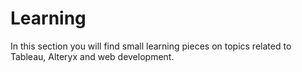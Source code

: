 # Learning

In this section you will find small learning pieces on topics related to Tableau, Alteryx and web development.

